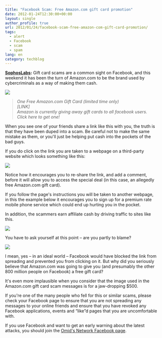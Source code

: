 ```yaml
---
title: "Facebook Scam: Free Amazon.com gift card promotion"
date: 2012-01-24T12:30:00+00:00
layout: single
author_profile: true
url: 2012/01/24/facebook-scam-free-amazon-com-gift-card-promotion/
tags:
  - alert
  - Facebook
  - scam
  - spam
lang: en
category: techblog
---
```

  
**[SophosLabs](http://nakedsecurity.sophos.com/2012/01/23/free-amazon-com-gift-card-facebook-scam/):** Gift card scams are a common sight on Facebook, and this weekend it has been the turn of Amazon.com to be the brand used by cybercriminals as a way of making them cash.

![](http://1.bp.blogspot.com/-Ck1XiU6KjFo/Tx6byCtNrnI/AAAAAAAAEaE/HuA6SxzWWe8/s1600/amazon-gift-card-1.jpg)

> _One Free Amazon.com Gift Card (limited time only)  
> \[LINK\]  
> Amazon is currently giving away gift cards to all facebook users. Click here to get one!_

When you see one of your friends share a link like this with you, the truth is that they have been duped into a scam. Be careful not to make the same mistake as them, or you'll just be helping put cash into the pockets of the bad guys.

If you do click on the link you are taken to a webpage on a third-party website which looks something like this:

![](http://1.bp.blogspot.com/-vZyoUxwmG9U/Tx6cFs_XJQI/AAAAAAAAEaM/kjoEzp7GjC4/s1600/amazon-gift-card-2.jpg)

Notice how it encourages you to re-share the link, and add a comment, before it will allow you to access the special deal (in this case, an allegedly free Amazon.com gift card).

If you follow the page's instructions you will be taken to another webpage, in this the example below it encourages you to sign up for a premium rate mobile phone service which could end up hurting you in the pocket.

In addition, the scammers earn affiliate cash by driving traffic to sites like this.

![](http://3.bp.blogspot.com/-j16RE5cyuu8/Tx6cXe5Y4yI/AAAAAAAAEaU/6DQmX8UeVlI/s1600/amazon-gift-card-3.jpg)

You have to ask yourself at this point – are you partly to blame?

![](http://4.bp.blogspot.com/-pV90DxABk_A/Tx6crX9gyMI/AAAAAAAAEac/WKdWscu-cP4/s1600/amazon-gift-170.jpg)

I mean, yes – in an ideal world – Facebook would have blocked the link from spreading and prevented you from clicking on it. But why did you seriously believe that Amazon.com was going to give you (and presumably the other 800 million people on Facebook) a free gift card?

It's even more implausible when you consider that the image used in the Amazon.com gift card scam messages is for a jaw-dropping $500.

If you're one of the many people who fell for this or similar scams, please check your Facebook page to ensure that you are not spreading any messages to your online friends and ensure that you have revoked any Facebook applications, events and “like”d pages that you are uncomfortable with.

If you use Facebook and want to get an early warning about the latest attacks, you should join the [Omid's Network Facebook page](https://www.facebook.com/omidsnetwork/).
